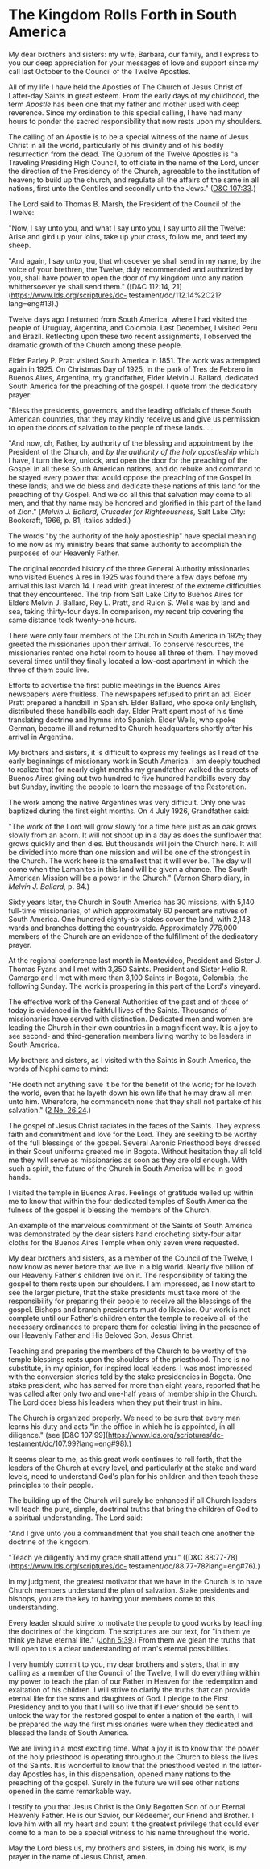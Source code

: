 # The Kingdom Rolls Forth in South America

My dear brothers and sisters: my wife, Barbara, our family, and I express to
you our deep appreciation for your messages of love and support since my call
last October to the Council of the Twelve Apostles.

All of my life I have held the Apostles of The Church of Jesus Christ of
Latter-day Saints in great esteem. From the early days of my childhood, the
term _Apostle_ has been one that my father and mother used with deep
reverence. Since my ordination to this special calling, I have had many hours
to ponder the sacred responsibility that now rests upon my shoulders.

The calling of an Apostle is to be a special witness of the name of Jesus
Christ in all the world, particularly of his divinity and of his bodily
resurrection from the dead. The Quorum of the Twelve Apostles is "a Traveling
Presiding High Council, to officiate in the name of the Lord, under the
direction of the Presidency of the Church, agreeable to the institution of
heaven; to build up the church, and regulate all the affairs of the same in
all nations, first unto the Gentiles and secondly unto the Jews." ([D&amp;C
107:33](https://www.lds.org/scriptures/dc-testament/dc/107.33?lang=eng#32).)

The Lord said to Thomas B. Marsh, the President of the Council of the Twelve:

"Now, I say unto you, and what I say unto you, I say unto all the Twelve:
Arise and gird up your loins, take up your cross, follow me, and feed my
sheep.

"And again, I say unto you, that whosoever ye shall send in my name, by the
voice of your brethren, the Twelve, duly recommended and authorized by you,
shall have power to open the door of my kingdom unto any nation whithersoever
ye shall send them." ([D&amp;C 112:14, 21](https://www.lds.org/scriptures/dc-
testament/dc/112.14%2C21?lang=eng#13).)

Twelve days ago I returned from South America, where I had visited the people
of Uruguay, Argentina, and Colombia. Last December, I visited Peru and Brazil.
Reflecting upon these two recent assignments, I observed the dramatic growth
of the Church among these people.

Elder Parley P. Pratt visited South America in 1851. The work was attempted
again in 1925. On Christmas Day of 1925, in the park of Tres de Febrero in
Buenos Aires, Argentina, my grandfather, Elder Melvin J. Ballard, dedicated
South America for the preaching of the gospel. I quote from the dedicatory
prayer:

"Bless the presidents, governors, and the leading officials of these South
American countries, that they may kindly receive us and give us permission to
open the doors of salvation to the people of these lands. ...

"And now, oh, Father, by authority of the blessing and appointment by the
President of the Church, and _by the authority of the holy apostleship_ which
I have, I turn the key, unlock, and open the door for the preaching of the
Gospel in all these South American nations, and do rebuke and command to be
stayed every power that would oppose the preaching of the Gospel in these
lands; and we do bless and dedicate these nations of this land for the
preaching of thy Gospel. And we do all this that salvation may come to all
men, and that thy name may be honored and glorified in this part of the land
of Zion." (_Melvin J. Ballard, Crusader for Righteousness,_ Salt Lake City:
Bookcraft, 1966, p. 81; italics added.)

The words "by the authority of the holy apostleship" have special meaning to
me now as my ministry bears that same authority to accomplish the purposes of
our Heavenly Father.

The original recorded history of the three General Authority missionaries who
visited Buenos Aires in 1925 was found there a few days before my arrival this
last March 14. I read with great interest of the extreme difficulties that
they encountered. The trip from Salt Lake City to Buenos Aires for Elders
Melvin J. Ballard, Rey L. Pratt, and Rulon S. Wells was by land and sea,
taking thirty-four days. In comparison, my recent trip covering the same
distance took twenty-one hours.

There were only four members of the Church in South America in 1925; they
greeted the missionaries upon their arrival. To conserve resources, the
missionaries rented one hotel room to house all three of them. They moved
several times until they finally located a low-cost apartment in which the
three of them could live.

Efforts to advertise the first public meetings in the Buenos Aires newspapers
were fruitless. The newspapers refused to print an ad. Elder Pratt prepared a
handbill in Spanish. Elder Ballard, who spoke only English, distributed these
handbills each day. Elder Pratt spent most of his time translating doctrine
and hymns into Spanish. Elder Wells, who spoke German, became ill and returned
to Church headquarters shortly after his arrival in Argentina.

My brothers and sisters, it is difficult to express my feelings as I read of
the early beginnings of missionary work in South America. I am deeply touched
to realize that for nearly eight months my grandfather walked the streets of
Buenos Aires giving out two hundred to five hundred handbills every day but
Sunday, inviting the people to learn the message of the Restoration.

The work among the native Argentines was very difficult. Only one was baptized
during the first eight months. On 4 July 1926, Grandfather said:

"The work of the Lord will grow slowly for a time here just as an oak grows
slowly from an acorn. It will not shoot up in a day as does the sunflower that
grows quickly and then dies. But thousands will join the Church here. It will
be divided into more than one mission and will be one of the strongest in the
Church. The work here is the smallest that it will ever be. The day will come
when the Lamanites in this land will be given a chance. The South American
Mission will be a power in the Church." (Vernon Sharp diary, in _Melvin J.
Ballard,_ p. 84.)

Sixty years later, the Church in South America has 30 missions, with 5,140
full-time missionaries, of which approximately 60 percent are natives of South
America. One hundred eighty-six stakes cover the land, with 2,148 wards and
branches dotting the countryside. Approximately 776,000 members of the Church
are an evidence of the fulfillment of the dedicatory prayer.

At the regional conference last month in Montevideo, President and Sister J.
Thomas Fyans and I met with 3,350 Saints. President and Sister Helio R.
Camargo and I met with more than 3,100 Saints in Bogota, Colombia, the
following Sunday. The work is prospering in this part of the Lord's vineyard.

The effective work of the General Authorities of the past and of those of
today is evidenced in the faithful lives of the Saints. Thousands of
missionaries have served with distinction. Dedicated men and women are leading
the Church in their own countries in a magnificent way. It is a joy to see
second- and third-generation members living worthy to be leaders in South
America.

My brothers and sisters, as I visited with the Saints in South America, the
words of Nephi came to mind:

"He doeth not anything save it be for the benefit of the world; for he loveth
the world, even that he layeth down his own life that he may draw all men unto
him. Wherefore, he commandeth none that they shall not partake of his
salvation." ([2 Ne.
26:24](https://www.lds.org/scriptures/bofm/2-ne/26.24?lang=eng#23).)

The gospel of Jesus Christ radiates in the faces of the Saints. They express
faith and commitment and love for the Lord. They are seeking to be worthy of
the full blessings of the gospel. Several Aaronic Priesthood boys dressed in
their Scout uniforms greeted me in Bogota. Without hesitation they all told me
they will serve as missionaries as soon as they are old enough. With such a
spirit, the future of the Church in South America will be in good hands.

I visited the temple in Buenos Aires. Feelings of gratitude welled up within
me to know that within the four dedicated temples of South America the fulness
of the gospel is blessing the members of the Church.

An example of the marvelous commitment of the Saints of South America was
demonstrated by the dear sisters hand crocheting sixty-four altar cloths for
the Buenos Aires Temple when only seven were requested.

My dear brothers and sisters, as a member of the Council of the Twelve, I now
know as never before that we live in a big world. Nearly five billion of our
Heavenly Father's children live on it. The responsibility of taking the gospel
to them rests upon our shoulders. I am impressed, as I now start to see the
larger picture, that the stake presidents must take more of the responsibility
for preparing their people to receive all the blessings of the gospel. Bishops
and branch presidents must do likewise. Our work is not complete until our
Father's children enter the temple to receive all of the necessary ordinances
to prepare them for celestial living in the presence of our Heavenly Father
and His Beloved Son, Jesus Christ.

Teaching and preparing the members of the Church to be worthy of the temple
blessings rests upon the shoulders of the priesthood. There is no substitute,
in my opinion, for inspired local leaders. I was most impressed with the
conversion stories told by the stake presidencies in Bogota. One stake
president, who has served for more than eight years, reported that he was
called after only two and one-half years of membership in the Church. The Lord
does bless his leaders when they put their trust in him.

The Church is organized properly. We need to be sure that every man learns his
duty and acts "in the office in which he is appointed, in all diligence." (see
[D&amp;C 107:99](https://www.lds.org/scriptures/dc-
testament/dc/107.99?lang=eng#98).)

It seems clear to me, as this great work continues to roll forth, that the
leaders of the Church at every level, and particularly at the stake and ward
levels, need to understand God's plan for his children and then teach these
principles to their people.

The building up of the Church will surely be enhanced if all Church leaders
will teach the pure, simple, doctrinal truths that bring the children of God
to a spiritual understanding. The Lord said:

"And I give unto you a commandment that you shall teach one another the
doctrine of the kingdom.

"Teach ye diligently and my grace shall attend you." ([D&amp;C
88:77-78](https://www.lds.org/scriptures/dc-
testament/dc/88.77-78?lang=eng#76).)

In my judgment, the greatest motivator that we have in the Church is to have
Church members understand the plan of salvation. Stake presidents and bishops,
you are the key to having your members come to this understanding.

Every leader should strive to motivate the people to good works by teaching
the doctrines of the kingdom. The scriptures are our text, for "in them ye
think ye have eternal life." ([John
5:39](https://www.lds.org/scriptures/nt/john/5.39?lang=eng#38).) From them we
glean the truths that will open to us a clear understanding of man's eternal
possibilities.

I very humbly commit to you, my dear brothers and sisters, that in my calling
as a member of the Council of the Twelve, I will do everything within my power
to teach the plan of our Father in Heaven for the redemption and exaltation of
his children. I will strive to clarify the truths that can provide eternal
life for the sons and daughters of God. I pledge to the First Presidency and
to you that I will so live that if I ever should be sent to unlock the way for
the restored gospel to enter a nation of the earth, I will be prepared the way
the first missionaries were when they dedicated and blessed the lands of South
America.

We are living in a most exciting time. What a joy it is to know that the power
of the holy priesthood is operating throughout the Church to bless the lives
of the Saints. It is wonderful to know that the priesthood vested in the
latter-day Apostles has, in this dispensation, opened many nations to the
preaching of the gospel. Surely in the future we will see other nations opened
in the same remarkable way.

I testify to you that Jesus Christ is the Only Begotten Son of our Eternal
Heavenly Father. He is our Savior, our Redeemer, our Friend and Brother. I
love him with all my heart and count it the greatest privilege that could ever
come to a man to be a special witness to his name throughout the world.

May the Lord bless us, my brothers and sisters, in doing his work, is my
prayer in the name of Jesus Christ, amen.

